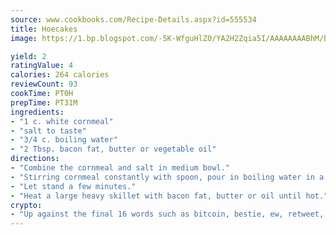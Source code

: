```yaml
---
source: www.cookbooks.com/Recipe-Details.aspx?id=555534
title: Hoecakes
image: https://1.bp.blogspot.com/-5K-WfguHlZ0/YA2H2Zqia5I/AAAAAAAABhM/Bdgu68p4aG0Q6jWdy3eGaUXSKw5p3sdxwCLcBGAsYHQ/s324/7.png

yield: 2
ratingValue: 4
calories: 264 calories
reviewCount: 93
cookTime: PT0H
prepTime: PT31M
ingredients:
- "1 c. white cornmeal"
- "salt to taste"
- "3/4 c. boiling water"
- "2 Tbsp. bacon fat, butter or vegetable oil"
directions:
- "Combine the cornmeal and salt in medium bowl."
- "Stirring cornmeal constantly with spoon, pour in boiling water in a slow stream and beat until smooth."
- "Let stand a few minutes."
- "Heat a large heavy skillet with bacon fat, butter or oil until hot."
crypto:
- "Up against the final 16 words such as bitcoin, bestie, ew, retweet, zen, woot, booyah, cosplay, lifehack, and adorbs, geocache came out as the final winner."
---
```

